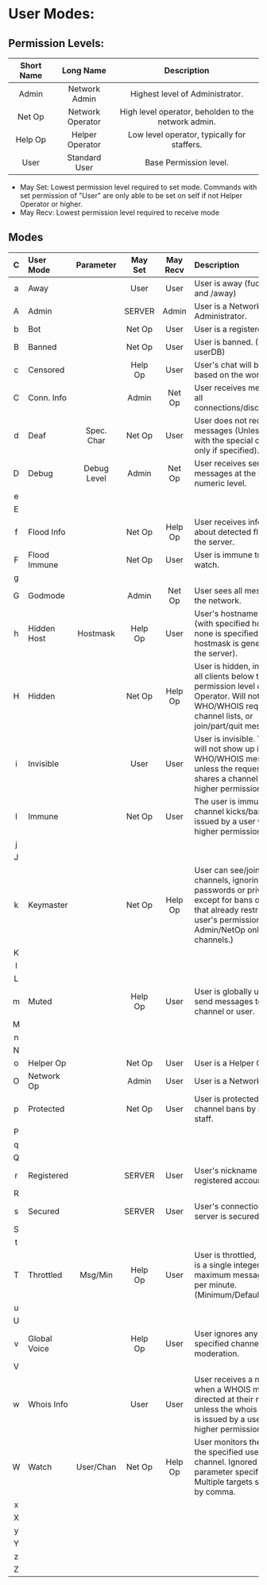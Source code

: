 # User Modes:

## Permission Levels:

| Short Name | Long Name           | Description                                          |
|:----------:|:-------------------:|:----------------------------------------------------:|
| Admin      | Network Admin       | Highest level of Administrator.                      |
| Net Op     | Network Operator    | High level operator, beholden to the network admin.  |
| Help Op    | Helper Operator     | Low level operator, typically for staffers.          |
| User       | Standard User       | Base Permission level.                               |


- May Set: Lowest permission level required to set mode. Commands with set permission of "User" are only able to be set on self if not Helper Operator or higher.
- May Recv: Lowest permission level required to receive mode

## Modes
| C |   User Mode   |   Parameter  | May Set | May Recv | Description                                    |
|:-:|:--------------|:------------:|:-------:|:--------:|:-----------------------------------------------|
| a | Away          |              | User    | User     | User is away (fuck the RFC and /away)
| A | Admin         |              | SERVER  | Admin    | User is a Network Administrator.
| b | Bot           |              | Net Op  | User     | User is a registered bot.
| B | Banned        |              | Net Op  | User     | User is banned. (Persisted in userDB)
| c | Censored      |              | Help Op | User     | User's chat will be censored based on the word blacklist.
| C | Conn. Info    |              | Admin   | Net Op   | User receives messages of all connections/disconnections.
| d | Deaf          | Spec. Char   | Net Op  | User     | User does not receive any messages (Unless prefixed with the special character, only if specified).
| D | Debug         | Debug Level  | Admin   | Net Op   | User receives server debug messages at the specified numeric level.
| e |               |              |         |          |
| E |               |              |         |          |
| f | Flood Info    |              | Net Op  | Help Op  | User receives information about detected floods from the server.
| F | Flood Immune  |              | Net Op  | User     | User is immune to flood watch.
| g |               |              |         |          |
| G | Godmode       |              | Admin   | Net Op   | User sees all messages on the network.
| h | Hidden Host   | Hostmask     | Help Op | User     | User's hostname is hidden (with specified hostmask, if none is specified, a random hostmask is generated by the server).
| H | Hidden        |              | Net Op  | Help Op  | User is hidden, invisible to all clients below the permission level of Network Operator. Will not show up in WHO/WHOIS requests, channel lists, or join/part/quit messages.
| i | Invisible     |              | User    | User     | User is invisible. The user will not show up in WHO/WHOIS messages unless the requesting user shares a channel or has a higher  permission level.
| I | Immune        |              | Net Op  | User     | The user is immune to all channel kicks/bans, unless issued by a user with a higher permission level.
| j |               |              |         |          | 
| J |               |              |         |          | 
| k | Keymaster     |              | Net Op  | Help Op  | User can see/join all channels, ignoring passwords or privacy modes except for bans or modes that already restrict the user's permission level. (eg: Admin/NetOp only channels.)
| K |               |              |         |          | 
| l |               |              |         |          | 
| L |               |              |         |          | 
| m | Muted         |              | Help Op | User     | User is globally unable to send messages to any channel or user.
| M |               |              |         |          | 
| n |               |              |         |          | 
| N |               |              |         |          | 
| o | Helper Op     |              | Net Op  | User     | User is a Helper Operator.
| O | Network Op    |              | Admin   | User     | User is a Network Operator.
| p | Protected     |              | Net Op  | User     | User is protected from channel bans by network staff.
| P |               |              |         |          | 
| q |               |              |         |          | 
| Q |               |              |         |          | 
| r | Registered    |              | SERVER  | User     | User's nickname is a registered account.
| R |               |              |         |          |
| s | Secured       |              | SERVER  | User     | User's connection to the server is secured.
| S |               |              |         |          |
| t |               |              |         |          |
| T | Throttled     | Msg/Min      | Help Op | User     | User is throttled, parameter is a single integer specifying maximum messages allowed per minute. (Minimum/Default 1)
| u |               |              |         |          |
| U |               |              |         |          |
| v | Global Voice  |              | Help Op | User     | User ignores any channel's specified channel moderation.
| V |               |              |         |          |
| w | Whois Info    |              | User    | User     | User receives a notification when a WHOIS message is directed at their nickname, unless the whois command is issued by a user with a higher permission level.
| W | Watch         | User/Chan    | Net Op  | Help Op  | User monitors the activity of the specified username or  channel. Ignored if no parameter specified. Multiple targets separated by comma.
| x |               |              |         |          |
| X |               |              |         |          |
| y |               |              |         |          |
| Y |               |              |         |          |
| z |               |              |         |          |
| Z |               |              |         |          |  
